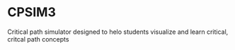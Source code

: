 # CPSIM3
Critical path simulator designed to helo students visualize and learn critical, critcal path concepts

